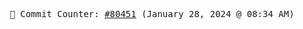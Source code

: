 <p align="center">
    <samp>
        📮 Commit Counter: <a href="https://github.com/Javascript-void0/Javascript-void0/commits/main">#80451</a> (January 28, 2024 @ 08:34 AM)
    </samp>
</p>